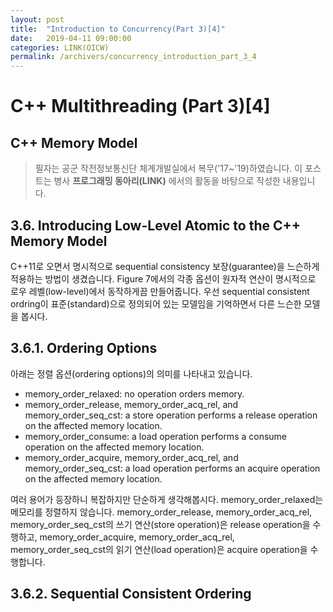 ```yaml
---
layout: post
title:  "Introduction to Concurrency(Part 3)[4]"
date:   2019-04-11 09:00:00
categories: LINK(OICW)
permalink: /archivers/concurrency_introduction_part_3_4
---
```


# C++ Multithreading (Part 3)[4]
## C++ Memory Model

> 필자는 공군 작전정보통신단 체계개발실에서 복무('17~'19)하였습니다. 이 포스트는 병사 **프로그래밍 동아리(LINK)** 에서의 활동을 바탕으로 작성한 내용입니다.


## 3.6. Introducing Low-Level Atomic to the C++ Memory Model

C++11로 오면서 명시적으로 sequential consistency 보장(guarantee)을 느슨하게 적용하는 방법이 생겼습니다. Figure 7에서의 각종 옵션이 원자적 연산이 명시적으로 로우 레벨(low-level)에서 동작하게끔 만들어줍니다. 우선 sequential consistent ordring이 표준(standard)으로 정의되어 있는 모델임을 기억하면서 다른 느슨한 모델을 봅시다.

## 3.6.1. Ordering Options

아래는 정렬 옵션(ordering options)의 의미를 나타내고 있습니다. 

- memory_order_relaxed: no operation orders memory.
- memory_order_release, memory_order_acq_rel, and memory_order_seq_cst: a store operation performs a release operation on the affected memory location.
- memory_order_consume: a load operation performs a consume operation on the affected memory location.
- memory_order_acquire, memory_order_acq_rel, and memory_order_seq_cst: a load operation performs an acquire operation on the affected memory location.


여러 용어가 등장하니 복잡하지만 단순하게 생각해봅시다. memory_order_relaxed는 메모리를 정렬하지 않습니다. memory_order_release, memory_order_acq_rel, memory_order_seq_cst의 쓰기 연산(store operation)은 release operation을 수행하고, memory_order_acquire, memory_order_acq_rel, memory_order_seq_cst의 읽기 연산(load operation)은 acquire operation을 수행합니다. 


## 3.6.2. Sequential Consistent Ordering







